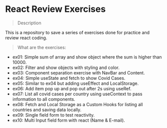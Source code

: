 # React Review Exercises

> Description

This is a repository to save a series of exercises done for practice and review react coding.

> What are the exercises:

- ex01: Simple sum of array and show object where the sum is higher than 10000.
- ex02: Filter and show objects with styling and color.
- ex03: Component separation exercise with NavBar and Content.
- ex04: Simple useState and fetch to show Covid Cases.
- ex05: Similar to ex04 but adding useEffect and LocalStorage.
- ex06: Add item pop up and pop out after 2s using useRef.
- ex07: List all covid cases per country using useContext to pass information to all components.
- ex08: Fetch and Local Storage as a Custom Hooks for listing all countries and saving data locally.
- ex09: Single field form to test reactivity.
- ex10: Multi Input field form with react (Name & E-mail).
